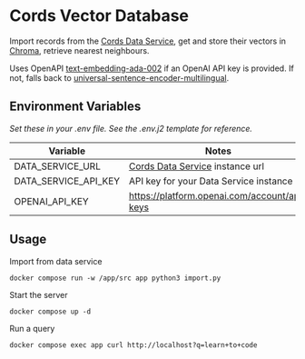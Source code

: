 # Cords Vector Database

Import records from the [Cords Data Service](https://github.com/Cords-Connect/Data-Service), get and store their vectors in [Chroma](https://www.trychroma.com/), retrieve nearest neighbours.

Uses OpenAPI [text-embedding-ada-002](https://openai.com/blog/new-and-improved-embedding-model) if an OpenAI API key is provided. If not, falls back to [universal-sentence-encoder-multilingual](https://tfhub.dev/google/universal-sentence-encoder-multilingual/3).

## Environment Variables

*Set these in your .env file. See the .env.j2 template for reference.*

| Variable             | Notes                                                                            |
|----------------------|----------------------------------------------------------------------------------|
| DATA_SERVICE_URL     | [Cords Data Service](https://github.com/Cords-Connect/Data-Service) instance url |
| DATA_SERVICE_API_KEY | API key for your Data Service instance                                           |
| OPENAI_API_KEY       | https://platform.openai.com/account/api-keys                                     |

## Usage

Import from data service

```shell
docker compose run -w /app/src app python3 import.py
```

Start the server

```shell
docker compose up -d
```

Run a query

```shell
docker compose exec app curl http://localhost?q=learn+to+code
```
